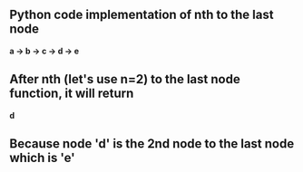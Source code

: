## Python code implementation of nth to the last node

**a -> b -> c -> d -> e**

## After nth (let's use n=2) to the last node function, it will return

**d**

## Because node 'd' is the 2nd node to the last node which is 'e'
	


